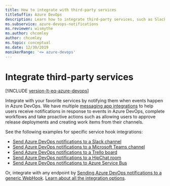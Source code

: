 ```yaml
---
title: How to integrate with third-party services
titleSuffix: Azure DevOps 
description: Learn how to integrate third-party services, such as Slack, Microsoft Teams, and others with Azure DevOps.
ms.subservice: azure-devops-notifications
ms.reviewer: wismythe
ms.author: chcomley
author: chcomley
ms.topic: conceptual
ms.date: 12/30/2019  
monikerRange: '<= azure-devops'
---
```


# Integrate third-party services

[!INCLUDE [version-lt-eq-azure-devops](../../includes/version-lt-eq-azure-devops.md)]

Integrate with your favorite services by notifying them when events happen in Azure DevOps. We have multiple [messaging app integrations](../../service-hooks/services/workplace-messaging-apps.md) to help users receive notifications in response to events in Azure DevOps, complete workflows and take proactive actions such as allowing users to approve release deployments and creating work items from their channels.


See the following examples for specific service hook integrations:

* [Send Azure DevOps notifications to a Slack channel](../../service-hooks/services/slack.md)
* [Send Azure DevOps notifications to a Microsoft Teams channel](../../service-hooks/services/teams.md)
* [Send Azure DevOps notifications to a Trello board](../../service-hooks/services/trello.md)
* [Send Azure DevOps notifications to a HipChat room](../../service-hooks/overview.md)
* [Send Azure DevOps notifications to Azure Service Bus](../../service-hooks/overview.md)

Or, integrate with any endpoint by [Sending Azure DevOps notifications to a generic WebHook](../../service-hooks/services/webhooks.md). [Learn about all the integration options](../../service-hooks/overview.md).
